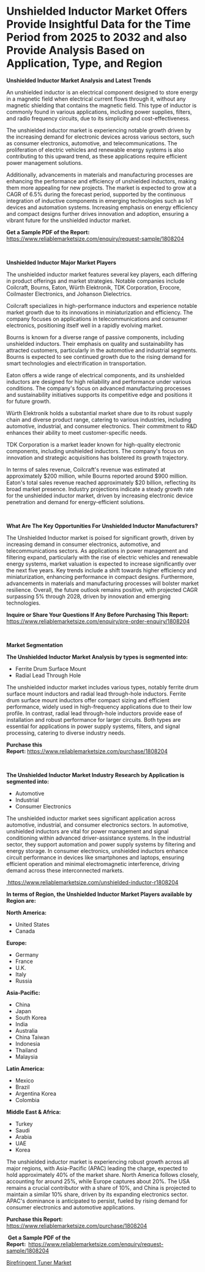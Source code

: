 <p><h1>Unshielded Inductor Market Offers Provide Insightful Data for the Time Period from 2025 to 2032 and also Provide Analysis Based on Application, Type, and Region</h1></p><p><strong>Unshielded Inductor Market Analysis and Latest Trends</strong></p>
<p><p>An unshielded inductor is an electrical component designed to store energy in a magnetic field when electrical current flows through it, without any magnetic shielding that contains the magnetic field. This type of inductor is commonly found in various applications, including power supplies, filters, and radio frequency circuits, due to its simplicity and cost-effectiveness.</p><p>The unshielded inductor market is experiencing notable growth driven by the increasing demand for electronic devices across various sectors, such as consumer electronics, automotive, and telecommunications. The proliferation of electric vehicles and renewable energy systems is also contributing to this upward trend, as these applications require efficient power management solutions.</p><p>Additionally, advancements in materials and manufacturing processes are enhancing the performance and efficiency of unshielded inductors, making them more appealing for new projects. The market is expected to grow at a CAGR of 6.5% during the forecast period, supported by the continuous integration of inductive components in emerging technologies such as IoT devices and automation systems. Increasing emphasis on energy efficiency and compact designs further drives innovation and adoption, ensuring a vibrant future for the unshielded inductor market.</p></p>
<p><strong>Get a Sample PDF of the Report:&nbsp;</strong> <a href="https://www.reliablemarketsize.com/enquiry/request-sample/1808204?utm_campaign=2769&utm_medium=2&utm_source=Github&utm_content=ia&utm_term=06042025&utm_id=unshielded-inductor">https://www.reliablemarketsize.com/enquiry/request-sample/1808204</a></p>
<p>&nbsp;</p>
<p><strong>Unshielded Inductor Major Market Players</strong></p>
<p><p>The unshielded inductor market features several key players, each differing in product offerings and market strategies. Notable companies include Coilcraft, Bourns, Eaton, Würth Elektronik, TDK Corporation, Erocore, Coilmaster Electronics, and Johanson Dielectrics.</p><p>Coilcraft specializes in high-performance inductors and experience notable market growth due to its innovations in miniaturization and efficiency. The company focuses on applications in telecommunications and consumer electronics, positioning itself well in a rapidly evolving market. </p><p>Bourns is known for a diverse range of passive components, including unshielded inductors. Their emphasis on quality and sustainability has attracted customers, particularly in the automotive and industrial segments. Bourns is expected to see continued growth due to the rising demand for smart technologies and electrification in transportation.</p><p>Eaton offers a wide range of electrical components, and its unshielded inductors are designed for high reliability and performance under various conditions. The company's focus on advanced manufacturing processes and sustainability initiatives supports its competitive edge and positions it for future growth.</p><p>Würth Elektronik holds a substantial market share due to its robust supply chain and diverse product range, catering to various industries, including automotive, industrial, and consumer electronics. Their commitment to R&D enhances their ability to meet customer-specific needs.</p><p>TDK Corporation is a market leader known for high-quality electronic components, including unshielded inductors. The company's focus on innovation and strategic acquisitions has bolstered its growth trajectory.</p><p>In terms of sales revenue, Coilcraft's revenue was estimated at approximately $200 million, while Bourns reported around $900 million. Eaton's total sales revenue reached approximately $20 billion, reflecting its broad market presence. Industry projections indicate a steady growth rate for the unshielded inductor market, driven by increasing electronic device penetration and demand for energy-efficient solutions.</p></p>
<p>&nbsp;</p>
<p><strong>What Are The Key Opportunities For Unshielded Inductor Manufacturers?</strong></p>
<p><p>The Unshielded Inductor market is poised for significant growth, driven by increasing demand in consumer electronics, automotive, and telecommunications sectors. As applications in power management and filtering expand, particularly with the rise of electric vehicles and renewable energy systems, market valuation is expected to increase significantly over the next five years. Key trends include a shift towards higher efficiency and miniaturization, enhancing performance in compact designs. Furthermore, advancements in materials and manufacturing processes will bolster market resilience. Overall, the future outlook remains positive, with projected CAGR surpassing 5% through 2028, driven by innovation and emerging technologies.</p></p>
<p><strong>Inquire or Share Your Questions If Any Before Purchasing This Report:</strong> <a href="https://www.reliablemarketsize.com/enquiry/pre-order-enquiry/1808204?utm_campaign=2769&utm_medium=2&utm_source=Github&utm_content=ia&utm_term=06042025&utm_id=unshielded-inductor">https://www.reliablemarketsize.com/enquiry/pre-order-enquiry/1808204</a></p>
<p>&nbsp;</p>
<p><strong>Market Segmentation</strong></p>
<p><strong>The Unshielded Inductor Market Analysis by types is segmented into:</strong></p>
<p><ul><li>Ferrite Drum Surface Mount</li><li>Radial Lead Through Hole</li></ul></p>
<p><p>The unshielded inductor market includes various types, notably ferrite drum surface mount inductors and radial lead through-hole inductors. Ferrite drum surface mount inductors offer compact sizing and efficient performance, widely used in high-frequency applications due to their low profile. In contrast, radial lead through-hole inductors provide ease of installation and robust performance for larger circuits. Both types are essential for applications in power supply systems, filters, and signal processing, catering to diverse industry needs.</p></p>
<p><strong>Purchase this Report:&nbsp;</strong><a href="https://www.reliablemarketsize.com/purchase/1808204?utm_campaign=2769&utm_medium=2&utm_source=Github&utm_content=ia&utm_term=06042025&utm_id=unshielded-inductor">https://www.reliablemarketsize.com/purchase/1808204</a></p>
<p>&nbsp;</p>
<p><strong>The Unshielded Inductor Market Industry Research by Application is segmented into:</strong></p>
<p><ul><li>Automotive</li><li>Industrial</li><li>Consumer Electronics</li></ul></p>
<p><p>The unshielded inductor market sees significant application across automotive, industrial, and consumer electronics sectors. In automotive, unshielded inductors are vital for power management and signal conditioning within advanced driver-assistance systems. In the industrial sector, they support automation and power supply systems by filtering and energy storage. In consumer electronics, unshielded inductors enhance circuit performance in devices like smartphones and laptops, ensuring efficient operation and minimal electromagnetic interference, driving demand across these interconnected markets.</p></p>
<p><a href="https://www.reliablemarketsize.com/unshielded-inductor-r1808204?utm_campaign=2769&utm_medium=2&utm_source=Github&utm_content=ia&utm_term=06042025&utm_id=unshielded-inductor">&nbsp;https://www.reliablemarketsize.com/unshielded-inductor-r1808204</a></p>
<p><strong>In terms of Region, the Unshielded Inductor Market Players available by Region are:</strong></p>
<p>
    <p> <strong> North America: </strong>
        <ul>
            <li>United States</li>
            <li>Canada</li>
        </ul>
        </p> 
    <p> <strong> Europe: </strong>
        <ul>
            <li>Germany</li>
            <li>France</li>
            <li>U.K.</li>
            <li>Italy</li>
            <li>Russia</li>
        </ul>
        </p> 
    <p> <strong> Asia-Pacific: </strong>
        <ul>
            <li>China</li>
            <li>Japan</li>
            <li>South Korea</li>
            <li>India</li>
            <li>Australia</li>
            <li>China Taiwan</li>
            <li>Indonesia</li>
            <li>Thailand</li>
            <li>Malaysia</li>
        </ul>
        </p> 
    <p> <strong> Latin America: </strong>
        <ul>
            <li>Mexico</li>
            <li>Brazil</li>
            <li>Argentina Korea</li>
            <li>Colombia</li>
        </ul>
        </p> 
    <p> <strong> Middle East & Africa: </strong>
        <ul>
            <li>Turkey</li>
            <li>Saudi</li>
            <li>Arabia</li>
            <li>UAE</li>
            <li>Korea</li>
        </ul>
    </p>
    </p>
<p><p>The unshielded inductor market is experiencing robust growth across all major regions, with Asia-Pacific (APAC) leading the charge, expected to hold approximately 40% of the market share. North America follows closely, accounting for around 25%, while Europe captures about 20%. The USA remains a crucial contributor with a share of 10%, and China is projected to maintain a similar 10% share, driven by its expanding electronics sector. APAC's dominance is anticipated to persist, fueled by rising demand for consumer electronics and automotive applications.</p></p>
<p><strong>Purchase this Report: </strong><a href="https://www.reliablemarketsize.com/purchase/1808204?utm_campaign=2769&utm_medium=2&utm_source=Github&utm_content=ia&utm_term=06042025&utm_id=unshielded-inductor">https://www.reliablemarketsize.com/purchase/1808204</a></p>
<p>&nbsp;<strong>Get a Sample PDF of the Report:&nbsp;&nbsp;</strong><a href="https://www.reliablemarketsize.com/enquiry/request-sample/1808204?utm_campaign=2769&utm_medium=2&utm_source=Github&utm_content=ia&utm_term=06042025&utm_id=unshielded-inductor">https://www.reliablemarketsize.com/enquiry/request-sample/1808204</a></p>
<p><strong></strong></p>
<p><p><a href="https://github.com/danikabiele541/Market-Research-Report-List-1/blob/main/birefringent-tuner-market.md?utm_campaign=2769&utm_medium=2&utm_source=Github&utm_content=ia&utm_term=06042025&utm_id=unshielded-inductor">Birefringent Tuner Market</a></p></p>